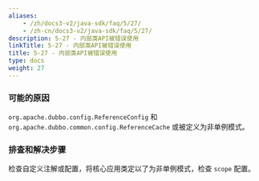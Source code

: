 ```yaml
---
aliases:
    - /zh/docs3-v2/java-sdk/faq/5/27/
    - /zh-cn/docs3-v2/java-sdk/faq/5/27/
description: 5-27 - 内部类API被错误使用
linkTitle: 5-27 - 内部类API被错误使用
title: 5-27 - 内部类API被错误使用
type: docs
weight: 27
---
```







### 可能的原因

`org.apache.dubbo.config.ReferenceConfig` 和 `org.apache.dubbo.common.config.ReferenceCache` 或被定义为非单例模式。

### 排查和解决步骤

检查自定义注解或配置，将核心应用类定以了为非单例模式，检查 `scope` 配置。